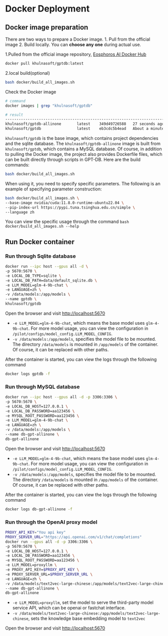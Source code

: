 # Docker Deployment

## Docker image preparation

There are two ways to prepare a Docker image. 1. Pull from the official image 2. Build locally. You can **choose any one** during actual use.

1.Pulled from the official image repository, [Eosphoros AI Docker Hub](https://hub.docker.com/u/khulnasoft)
```bash
docker pull khulnasoft/gptdb:latest
```
2.local build(optional)
```bash
bash docker/build_all_images.sh
```
Check the Docker image
```bash
# command
docker images | grep "khulnasoft/gptdb"

# result
--------------------------------------------------------------------------------------
khulnasoft/gptdb-allinone       latest    349d49726588   27 seconds ago       15.1GB
khulnasoft/gptdb                latest    eb3cdc5b4ead   About a minute ago   14.5GB
```
`khulnasoft/gptdb` is the base image, which contains project dependencies and the sqlite database. The `khulnasoft/gptdb-allinone` image is built from `khulnasoft/gptdb`, which contains a MySQL database. Of course, in addition to pulling the Docker image, the project also provides Dockerfile files, which can be built directly through scripts in GPT-DB. Here are the build commands:

```bash
bash docker/build_all_images.sh
```
When using it, you need to specify specific parameters. The following is an example of specifying parameter construction:

```bash
bash docker/build_all_images.sh \
--base-image nvidia/cuda:11.8.0-runtime-ubuntu22.04 \
--pip-index-url https://pypi.tuna.tsinghua.edu.cn/simple \
--language zh
```
You can view the specific usage through the command `bash docker/build_all_images.sh --help`

## Run Docker container

### Run through Sqlite database


```bash
docker run --ipc host --gpus all -d \
-p 5670:5670 \
-e LOCAL_DB_TYPE=sqlite \
-e LOCAL_DB_PATH=data/default_sqlite.db \
-e LLM_MODEL=glm-4-9b-chat \
-e LANGUAGE=zh \
-v /data/models:/app/models \
--name gptdb \
khulnasoft/gptdb
```
Open the browser and visit [http://localhost:5670](http://localhost:5670)

- `-e LLM_MODEL=glm-4-9b-chat`, which means the base model uses `glm-4-9b-chat`. For more model usage, you can view the configuration in `/pilot/configs/model_config.LLM_MODEL_CONFIG`.
- `-v /data/models:/app/models`, specifies the model file to be mounted. The directory `/data/models` is mounted in `/app/models` of the container. Of course, it can be replaced with other paths.

After the container is started, you can view the logs through the following command
```bash
docker logs gptdb -f
```

### Run through MySQL database

```bash
docker run --ipc host --gpus all -d -p 3306:3306 \
-p 5670:5670 \
-e LOCAL_DB_HOST=127.0.0.1 \
-e LOCAL_DB_PASSWORD=aa123456 \
-e MYSQL_ROOT_PASSWORD=aa123456 \
-e LLM_MODEL=glm-4-9b-chat \
-e LANGUAGE=zh \
-v /data/models:/app/models \
--name db-gpt-allinone \
db-gpt-allinone
```
Open the browser and visit [http://localhost:5670](http://localhost:5670)

- `-e LLM_MODEL=glm-4-9b-chat`, which means the base model uses `glm-4-9b-chat`. For more model usage, you can view the configuration in `/pilot/configs/model_config.LLM_MODEL_CONFIG`.
- `-v /data/models:/app/models`, specifies the model file to be mounted. The directory `/data/models` is mounted in `/app/models` of the container. Of course, it can be replaced with other paths.

After the container is started, you can view the logs through the following command
```bash
docker logs db-gpt-allinone -f
```

### Run through the OpenAI proxy model
```bash
PROXY_API_KEY="You api key"
PROXY_SERVER_URL="https://api.openai.com/v1/chat/completions"
docker run --gpus all -d -p 3306:3306 \
-p 5670:5670 \
-e LOCAL_DB_HOST=127.0.0.1 \
-e LOCAL_DB_PASSWORD=aa123456 \
-e MYSQL_ROOT_PASSWORD=aa123456 \
-e LLM_MODEL=proxyllm \
-e PROXY_API_KEY=$PROXY_API_KEY \
-e PROXY_SERVER_URL=$PROXY_SERVER_URL \
-e LANGUAGE=zh \
-v /data/models/text2vec-large-chinese:/app/models/text2vec-large-chinese \
--name db-gpt-allinone \
db-gpt-allinone
```
- `-e LLM_MODEL=proxyllm`, set the model to serve the third-party model service API, which can be openai or fastchat interface.
- `-v /data/models/text2vec-large-chinese:/app/models/text2vec-large-chinese`, sets the knowledge base embedding model to `text2vec`

Open the browser and visit [http://localhost:5670](http://localhost:5670)



